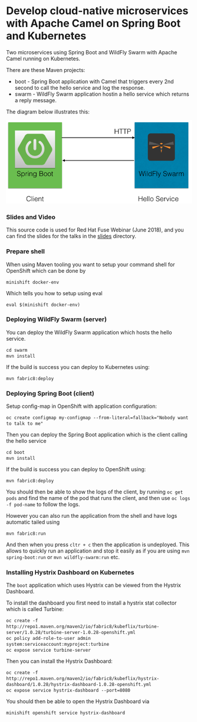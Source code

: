 # Develop cloud-native microservices with Apache Camel on Spring Boot and Kubernetes

Two microservices using Spring Boot and WildFly Swarm with Apache Camel running on Kubernetes.

There are these Maven projects:

* boot - Spring Boot application with Camel that triggers every 2nd second to call the hello service and log the response.
* swarm - WildFly Swarm application hostin a hello service which returns a reply message.

The diagram below illustrates this:

![Overview](diagram.png?raw=true "Overview")


### Slides and Video

This source code is used for Red Hat Fuse Webinar (June 2018), and you can find the slides for the talks in the [slides](slides) directory.


### Prepare shell
 
When using Maven tooling you want to setup your command shell for OpenShift which can be done by
 
    minishift docker-env
 
Which tells you how to setup using eval
 
    eval $(minishift docker-env)
 
 
### Deploying WildFly Swarm (server)
 
You can deploy the WildFly Swarm application which hosts the hello service.
 
    cd swarm
    mvn install
 
If the build is success you can deploy to Kubernetes using:
 
    mvn fabric8:deploy


### Deploying Spring Boot (client)
 
Setup config-map in OpenShift with application configuration:
 
    oc create configmap my-configmap --from-literal=fallback="Nobody want to talk to me"
 
Then you can deploy the Spring Boot application which is the client calling the hello service
 
    cd boot
    mvn install
 
If the build is success you can deploy to OpenShift using:
 
    mvn fabric8:deploy
 
You should then be able to show the logs of the client, by running `oc get pods` and find the name of the pod that runs the client, and then use `oc logs -f pod-name` to follow the logs.
 
However you can also run the application from the shell and have logs automatic tailed using
 
    mvn fabric8:run
 
And then when you press `cltr + c` then the application is undeployed. This allows to quickly run an application and stop it easily as if you are using `mvn spring-boot:run` or `mvn wildfly-swarm:run` etc.
 
 
 
### Installing Hystrix Dashboard on Kubernetes
 
The `boot` application which uses Hystrix can be viewed from the Hystrix Dashboard.
 
To install the dashboard you first need to install a hystrix stat collector which is called Turbine:
 
    oc create -f http://repo1.maven.org/maven2/io/fabric8/kubeflix/turbine-server/1.0.28/turbine-server-1.0.28-openshift.yml
    oc policy add-role-to-user admin system:serviceaccount:myproject:turbine
    oc expose service turbine-server
 
Then you can install the Hystrix Dashboard:
 
    oc create -f http://repo1.maven.org/maven2/io/fabric8/kubeflix/hystrix-dashboard/1.0.28/hystrix-dashboard-1.0.28-openshift.yml
    oc expose service hystrix-dashboard --port=8080
 
You should then be able to open the Hystrix Dashboard via
 
    minishift openshift service hystrix-dashboard


